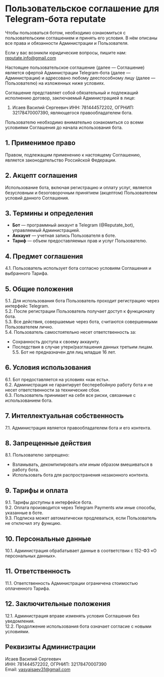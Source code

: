 # Пользовательское соглашение для Telegram-бота reputate

Чтобы пользоваться ботом, необходимо ознакомиться с пользовательским соглашением и принять его условия. В нём описаны все права и обязанности Администрации и Пользователя.

Если у вас возникли юридические вопросы, пишите нам: reputate.info@gmail.com

Настоящее пользовательское соглашение (далее — Соглашение) является офертой Администрации Telegram-бота (далее — Администрации) и адресовано любому дееспособному лицу (далее — Пользователю) на изложенных ниже условиях.

Соглашение представляет собой обязательный и подлежащий исполнению договор, заключаемый Администрацией в лице:

1. Исаев Василий Сергеевич ИНН: 781444572202, ОГРНИП: 32178470007390, являющегося правообладателем бота.

Пользователю необходимо внимательно ознакомиться со всеми условиями Соглашения до начала использования бота.

## 1. Применимое право
Правом, подлежащим применению к настоящему Соглашению, является законодательство Российской Федерации.

## 2. Акцепт соглашения
Использование бота, включая регистрацию и оплату услуг, является безусловным и безоговорочным принятием (акцептом) Пользователем условий данного Соглашения.

## 3. Термины и определения
- **Бот** — программный аккаунт в Telegram (@Reputate_bot), управляемый Администрацией.
- **Аккаунт** — учетная запись Пользователя в боте.
- **Тариф** — объем предоставляемых прав и услуг Пользователю.

## 4. Предмет соглашения
4.1. Пользователь использует бота согласно условиям Соглашения и выбранного Тарифа.

## 5. Общие положения
5.1. Для использования бота Пользователь проходит регистрацию через интерфейс Telegram.  
5.2. После регистрации Пользователь получает доступ к функционалу бота.  
5.3. Все действия, совершаемые через бота, считаются совершенными Пользователем лично.  
5.4. Пользователь самостоятельно несет ответственность за:  
- Сохранность доступа к своему аккаунту.  
- Последствия в случае утери/разглашения данных третьим лицам.  
5.5. Бот не предназначен для лиц младше 16 лет.

## 6. Условия использования
6.1. Бот предоставляется на условиях «как есть».  
6.2. Администрация не гарантирует бесперебойную работу бота и не несет ответственности за технические сбои.  
6.3. Пользователь принимает на себя все риски, связанные с использованием бота.

## 7. Интеллектуальная собственность
7.1. Администрация является правообладателем бота и его контента.

## 8. Запрещенные действия
8.1. Пользователю запрещено:  
- Взламывать, декомпилировать или иным образом вмешиваться в работу бота.  
- Использовать бота для распространения незаконного контента.

## 9. Тарифы и оплата
9.1. Тарифы доступны в интерфейсе бота.  
9.2. Оплата производится через Telegram Payments или иные способы, указанные в боте.  
9.3. Подписка может автоматически продлеваться, если Пользователь не отключил эту функцию.

## 10. Персональные данные
10.1. Администрация обрабатывает данные в соответствии с 152-ФЗ «О персональных данных».

## 11. Ответственность
11.1. Ответственность Администрации ограничена стоимостью оплаченного Тарифа.

## 12. Заключительные положения
12.1. Администрация вправе изменять условия Соглашения без уведомления.  
12.2. Продолжение использования бота означает согласие с новыми условиями.

## Реквизиты Администрации
Исаев Василий Сергеевич  
ИНН: 781444572202, ОГРНИП: 32178470007390  
Email: vasyaisaev31@gmail.com

